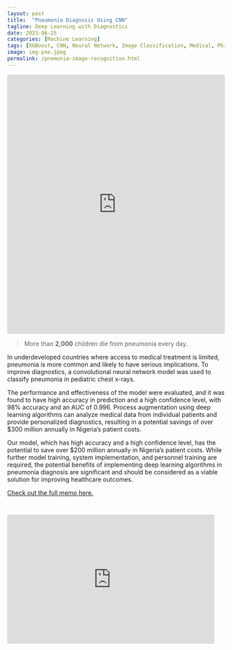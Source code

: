 ```yaml
---
layout: post
title:  "Pneumonia Diagnosis Using CNN"
tagline: Deep Learning with Diagnostics
date: 2023-06-25
categories: [Machine Learning]
tags: [XGBoost, CNN, Neural Network, Image Classification, Medical, Philanthropy]
image: img-pne.jpeg
permalink: /pnemonia-image-recognition.html
---
```


<iframe src="https://ourworldindata.org/grapher/pneumonia-death-rates-age-standardized" loading="lazy" style="width: 100%; height: 600px; border: 0px none;"></iframe>

<br> 

<blockquote>
More than <strong>2,000</strong> children die from pneumonia every day. 
</blockquote>

In underdeveloped countries where access to medical treatment is limited, pneumonia is more common and likely to have serious implications. To improve diagnostics, a convolutional neural network model was used to classify pneumonia in pediatric chest x-rays. 

The performance and effectiveness of the model were evaluated, and it was found to have high accuracy in prediction and a high confidence level, with 98% accuracy and an AUC of 0.996. Process augmentation using deep learning algorithms can analyze medical data from individual patients and provide personalized diagnostics, resulting in a potential savings of over $300 million annually in Nigeria’s patient costs.

Our model, which has high accuracy and a high confidence level, has the potential to save over $200 million annually in Nigeria’s patient costs. While further model training, system implementation, and personnel training are required, the potential benefits of implementing deep learning algorithms in pneumonia diagnosis are significant and should be considered as a viable solution for improving healthcare outcomes.

[Check out the full memo here.](https://jackie-krohn.github.io/data/Pnemonia_Memo_Krohn_Jackie.pdf)

<pre><code>

<iframe src="https://docs.google.com/presentation/d/e/2PACX-1vQxeKOoILqLQpWzOWM8iw2j1rp5LNhII129VoUpsn3N_unojVorXot_VwTft_tGWi1Z_PwY-FqMZQWu/embed?start=false&loop=true&delayms=3000" frameborder="0" width="480" height="299" allowfullscreen="true" mozallowfullscreen="true" webkitallowfullscreen="true"></iframe>

</code></pre>

